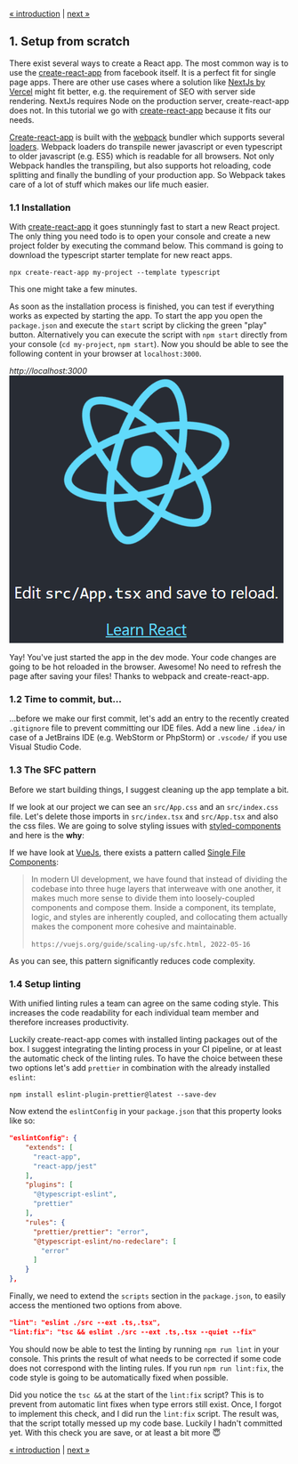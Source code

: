 [« introduction](README.md) | [next »](02-authentication.md)

## 1. Setup from scratch

There exist several ways to create a React app. 
The most common way is to use the [create-react-app](https://reactjs.org/docs/create-a-new-react-app.html) from facebook itself.
It is a perfect fit for single page apps. 
There are other use cases where a solution like [NextJs by Vercel](https://nextjs.org/learn/basics/create-nextjs-app/setup) might fit better,
e.g. the requirement of SEO with server side rendering. NextJs requires Node on the production server, create-react-app does not.
In this tutorial we go with [create-react-app](https://reactjs.org/docs/create-a-new-react-app.html) because it fits our needs.

[Create-react-app](https://reactjs.org/docs/create-a-new-react-app.html) is built with the [webpack](https://webpack.js.org/)
bundler which supports several [loaders](https://webpack.js.org/loaders/).
Webpack loaders do transpile newer javascript or even typescript to older javascript (e.g. ES5)
which is readable for all browsers.
Not only Webpack handles the transpiling, but also supports hot reloading, code splitting and finally the bundling of your
production app. So Webpack takes care of a lot of stuff which makes our life much easier.

### 1.1 Installation
With [create-react-app](https://create-react-app.dev) it goes stunningly fast to start a new React project.
The only thing you need todo is to open your console and create a new project folder by executing the command below.
This command is going to download the typescript starter template for new react apps.

```console
npx create-react-app my-project --template typescript
```
This one might take a few minutes.

As soon as the installation process is finished, you can test if everything works as expected by starting the app.
To start the app you open the `package.json` and execute the `start` script by clicking the green "play" button.
Alternatively you can execute the script with `npm start` directly from your console (`cd my-project`, `npm start`).
Now you should be able to see the following content in your browser at `localhost:3000`.

*http://localhost:3000*
![CreateReactApp :: Start Page](docs/01-01-start-page.png "CreateReactApp :: Start Page")

Yay! You've just started the app in the dev mode.
Your code changes are going to be hot reloaded in the browser.
Awesome! No need to refresh the page after saving your files!
Thanks to webpack and create-react-app.

### 1.2 Time to commit, but...
...before we make our first commit, let's add an entry to the recently created `.gitignore` file to prevent committing our
IDE files. Add a new line `.idea/` in case of a JetBrains IDE (e.g. WebStorm or PhpStorm) or
`.vscode/` if you use Visual Studio Code.

### 1.3 The SFC pattern
Before we start building things, I suggest cleaning up the app template a bit.

If we look at our project we can see an `src/App.css` and an `src/index.css` file.
Let's delete those imports in `src/index.tsx` and `src/App.tsx` and also the css files.
We are going to solve styling issues with [styled-components](https://styled-components.com/) and here is the **why**:

If we have look at [VueJs](https://vuejs.org), there exists a pattern called [Single File Components](https://vuejs.org/guide/scaling-up/sfc.html):

> In modern UI development, we have found that instead of dividing the codebase into three huge layers
> that interweave with one another, it makes much more sense to divide them into loosely-coupled components
> and compose them.
> Inside a component, its template, logic, and styles are inherently coupled, and collocating them actually
> makes the component more cohesive and maintainable.
>
> `https://vuejs.org/guide/scaling-up/sfc.html, 2022-05-16`

As you can see, this pattern significantly reduces code complexity.

### 1.4 Setup linting
With unified linting rules a team can agree on the same coding style.
This increases the code readability for each individual team member and therefore increases productivity.

Luckily create-react-app comes with installed linting packages out of the box.
I suggest integrating the linting process in your CI pipeline, or at least the automatic check of the linting rules.
To have the choice between these two options let's add `prettier` in combination with the already installed `eslint`:

```
npm install eslint-plugin-prettier@latest --save-dev
```
Now extend the `eslintConfig` in your `package.json` that this property looks like so:
```json
"eslintConfig": {
    "extends": [
      "react-app",
      "react-app/jest"
    ],
    "plugins": [
      "@typescript-eslint",
      "prettier"
    ],
    "rules": {
      "prettier/prettier": "error",
      "@typescript-eslint/no-redeclare": [
        "error"
      ]
    }
},
```

Finally, we need to extend the `scripts` section in the `package.json`, to easily access
the mentioned two options from above.
```json
"lint": "eslint ./src --ext .ts,.tsx",
"lint:fix": "tsc && eslint ./src --ext .ts,.tsx --quiet --fix"
```

You should now be able to test the linting by running `npm run lint` in your console.
This prints the result of what needs to be corrected if some code does not correspond with the linting rules.
If you run `npm run lint:fix`, the code style is going to be automatically fixed when possible.

Did you notice the `tsc &&` at the start of the `lint:fix` script?
This is to prevent from automatic lint fixes when type errors still exist.
Once, I forgot to implement this check, and I did run the `lint:fix` script.
The result was, that the script totally messed up my code base.
Luckily I hadn't committed yet. With this check you are save, or at least a bit more :innocent:

[« introduction](README.md) | [next »](02-authentication.md)